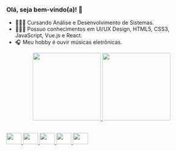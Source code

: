 ### Olá, seja bem-vindo(a)! 👋


- 👩🏻‍🎓 Cursando Análise e Desenvolvimento de Sistemas.
- 👩🏻‍💻 Possuo conhecimentos em UI/UX Design, HTML5, CSS3, JavaScript, Vue.js e React. 
- 🎧 Meu hobby é ouvir músicas eletrônicas.

<div align="center">
  <a href="https://github.com/Gisele-Cardoso">
  <img height="180em" src="https://github-readme-stats.vercel.app/api?username=gisele-cardoso&show_icons=true&theme=cobalt&include_all_commits=true&count_private=true"/>
  <img height="180em" src="https://github-readme-stats.vercel.app/api/top-langs/?username=gisele-cardoso&layout=compact&langs_count=7&theme=cobalt"/>
</div>
  
  ##

<div>
  <img height="30" width="40" src="https://cdn.jsdelivr.net/gh/devicons/devicon/icons/figma/figma-original.svg" />
  <img height="30" width="40" src="https://cdn.jsdelivr.net/gh/devicons/devicon/icons/html5/html5-original.svg" />
  <img height="30" width="40" src="https://cdn.jsdelivr.net/gh/devicons/devicon/icons/css3/css3-original.svg" />
  <img height="30" width="40" src="https://cdn.jsdelivr.net/gh/devicons/devicon/icons/javascript/javascript-original.svg" />
  <img height="30" width="40" src="https://cdn.jsdelivr.net/gh/devicons/devicon/icons/react/react-original.svg" />
</div>  
